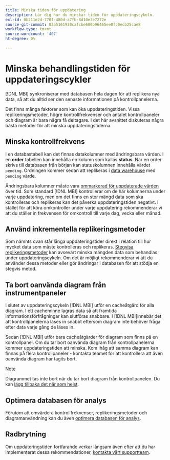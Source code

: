 ```yaml
---
title: Minska tiden för uppdatering
description: Lär dig hur du minskar tiden för uppdateringscykeln.
exl-id: 0b211e2d-770f-480d-a7fb-8d10e3e7272e
source-git-commit: 03a5161930cafcbe600b96465ee0fc0ecb25cae8
workflow-type: tm+mt
source-wordcount: '407'
ht-degree: 0%

---
```


# Minska behandlingstiden för uppdateringscykler

[!DNL MBI] synkroniserar med databasen hela dagen för att replikera nya data, så att du alltid ser den senaste informationen på kontrollpanelerna.

Det finns många faktorer som kan öka uppdateringstiden. Vissa replikeringsmetoder, högre kontrollfrekvenser och antalet kontrollpaneler och diagram är bara några få deltagare. I det här avsnittet diskuteras några bästa metoder för att minska uppdateringstiderna.

## Minska kontrollfrekvens

I en databastabell kan det finnas datakolumner med ändringsbara värden. I en **order** tabellen kan innehålla en kolumn som kallas **status**. När en order skrivs till databasen från början kan statuskolumnen innehålla värdet `pending`. Ordningen kommer sedan att replikeras i [data warehouse](../data-analyst/data-warehouse-mgr/tour-dwm.md) med `pending` värde.

Ändringsbara kolumner måste vara [ommarkerad för uppdaterade värden](../data-analyst/data-warehouse-mgr/cfg-data-rechecks.md) över tid. Som standard [!DNL MBI] kontrollerar om de här kolumnerna under varje uppdatering, men om det finns en stor mängd data som ska kontrolleras och replikeras kan det påverka uppdateringstiden negativt. I stället för att köra omkontroller under varje uppdatering rekommenderar vi att du ställer in frekvensen för omkontroll till varje dag, vecka eller månad.

## Använd inkrementella replikeringsmetoder

Som nämnts ovan står långa uppdateringstider direkt i relation till hur mycket data som måste kontrolleras och replikeras. [Stegvisa replikeringsmetoder](../data-analyst/data-warehouse-mgr/cfg-replication-methods.md) kan avsevärt minska mängden data som behandlas under uppdateringscykeln. Om det är möjligt rekommenderar vi att du använder dessa metoder eller gör ändringar i databasen för att stödja en stegvis metod.

## Ta bort oanvända diagram från instrumentpaneler

I slutet av uppdateringscykeln [!DNL MBI] utför en cacheåtgärd för alla diagram. I ett cacheminne lagras data så att framtida informationsförfrågningar kan slutföras snabbare. I [!DNL MBI]innebär det att kontrollpanelerna läses in snabbt eftersom diagram inte behöver fråga efter data varje gång de läses in.

Sedan [!DNL MBI] utför bara cacheåtgärder för diagram som finns på en kontrollpanel. Om du tar bort oanvända diagram från kontrollpanelerna kommer uppdateringstiden att minska. Kom ihåg att samma diagram kan finnas på flera kontrollpaneler - kontakta teamet för att kontrollera att även oanvända diagram har tagits bort.

>[!NOTE]
>
>Diagrammet tas inte bort när du tar bort diagram från kontrollpanelen. Du kan [lägg tillbaka det när som helst](../data-user/dashboards/add-charts-dashboard.md).

## Optimera databasen för analys

Förutom att omvärdera kontrollfrekvenser, replikeringsmetoder och diagramanvändning kan du även [optimera databasen för analys](../best-practices/opt-db-analysis.md).

## Radbrytning

Om uppdateringstiden fortfarande verkar långsam även efter att du har implementerat dessa rekommendationer, [kontakta vårt supportteam](../guide-overview.md).
